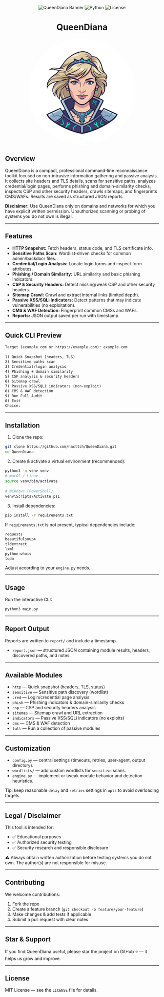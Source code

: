<div align="center">
  
![QueenDiana Banner](https://img.shields.io/badge/QueenDiana-V1.0.0-ff69b4.svg)
![Python](https://img.shields.io/badge/Python-3.8%2B-blue.svg)
![License](https://img.shields.io/badge/License-MIT-green.svg)

# QueenDiana

<img src="https://github.com/nacttch/QueenDiana/blob/main/QueenDiana.png" alt="QueenDiana" width="350" height="350" style="border-radius: 50%;" />

</div>

## Overview

QueenDiana is a compact, professional command-line reconnaissance toolkit focused on non-intrusive information gathering and passive analysis. It collects site headers and TLS details, scans for sensitive paths, analyzes credential/login pages, performs phishing and domain-similarity checks, inspects CSP and other security headers, crawls sitemaps, and fingerprints CMS/WAFs. Results are saved as structured JSON reports.

**Disclaimer:** Use QueenDiana only on domains and networks for which you have explicit written permission. Unauthorized scanning or probing of systems you do not own is illegal.

---

## Features

* **HTTP Snapshot:** Fetch headers, status code, and TLS certificate info.
* **Sensitive Paths Scan:** Wordlist-driven checks for common admin/backdoor files.
* **Credential/Login Analysis:** Locate login forms and inspect form attributes.
* **Phishing / Domain Similarity:** URL similarity and basic phishing indicators.
* **CSP & Security Headers:** Detect missing/weak CSP and other security headers.
* **Sitemap Crawl:** Crawl and extract internal links (limited depth).
* **Passive XSS/SQLi Indicators:** Detect patterns that may indicate vulnerabilities (no exploitation).
* **CMS & WAF Detection:** Fingerprint common CMSs and WAFs.
* **Reports:** JSON output saved per run with timestamp.

---

## Quick CLI Preview

```
Target (example.com or https://example.com): example.com

1) Quick Snapshot (headers, TLS)
2) Sensitive paths scan
3) Credential/login analysis
4) Phishing + domain similarity
5) CSP analysis & security headers
6) Sitemap crawl
7) Passive XSS/SQLi indicators (non-exploit)
8) CMS & WAF detection
9) Run Full Audit
0) Exit
Choice:
```

---

## Installation

1. Clone the repo:

```bash
git clone https://github.com/nacttch/QueenDiana.git
cd QueenDiana
```

2. Create & activate a virtual environment (recommended):

```bash
python3 -m venv venv
# macOS / Linux
source venv/bin/activate

# Windows (PowerShell)
venv\Scripts\Activate.ps1
```

3. Install dependencies:

```bash
pip install -r requirements.txt
```

If `requirements.txt` is not present, typical dependencies include:

```
requests
beautifulsoup4
tldextract
lxml
python-whois
tqdm
```

Adjust according to your `engine.py` needs.

---

## Usage

Run the interactive CLI:

```bash
python3 main.py
```

---

## Report Output

Reports are written to `report/` and include a timestamp.

* `report.json` — structured JSON containing module results, headers, discovered paths, and notes.

---

## Available Modules

* `http` — Quick snapshot (headers, TLS, status)
* `sensitive` — Sensitive path discovery (wordlist)
* `cred` — Login/credential page analysis
* `phish` — Phishing indicators & domain-similarity checks
* `csp` — CSP and security headers analysis
* `sitemap` — Sitemap crawl and URL extraction
* `indicators` — Passive XSS/SQLi indicators (no exploits)
* `cms` — CMS & WAF detection
* `full` — Run a collection of passive modules

---

## Customization

* `config.py` — central settings (timeouts, retries, user-agent, output directory).
* `wordlists/` — add custom wordlists for `sensitive` scans.
* `engine.py` — implement or tweak module behavior and detection heuristics.

Tip: keep reasonable `delay` and `retries` settings in `opts` to avoid overloading targets.

---

## Legal / Disclaimer

This tool is intended for:

* ✅ Educational purposes
* ✅ Authorized security testing
* ✅ Security research and responsible disclosure

⚠️ Always obtain written authorization before testing systems you do not own. The author(s) are not responsible for misuse.

---

## Contributing

We welcome contributions:

1. Fork the repo
2. Create a feature branch (`git checkout -b feature/your-feature`)
3. Make changes & add tests if applicable
4. Submit a pull request with clear notes

---

## Star & Support

If you find QueenDiana useful, please star the project on GitHub ⭐ — it helps us grow and improve.

---

## License

MIT License — see the `LICENSE` file for details.
